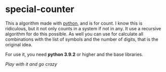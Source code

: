 # special-counter

This a algorithm made with [python](https://en.wikipedia.org/wiki/Python_(programming_language)), and is for count. I know this is ridiculous, but it not only counts in a system if not in any. It use a recursive algorithm for do this possible. As well you can use for calculate all combinations with the list of symbols and the number of digits, that is the original idea.

For use it, you need **python 3.9.2** or higher and the base libraries.

*Play with it and go crazy*
